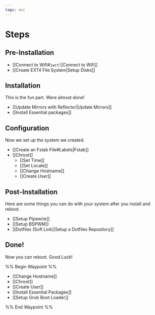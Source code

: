 ```yaml
---
tags: moc
---
```


# Steps
## Pre-Installation
* [[Connect to Wifi#`iwctl`|Connect to Wifi]]
* [[Create EXT4 File System|Setup Disks]]

## Installation
This is the fun part. Were almost done!
* [[Update Mirrors with Reflector|Update Mirrors]]
* [[Install Essential packages]]

## Configuration
Now we set up the system we created.
* [[Create an Fstab File#Labels|Fstab]]
* [[Chroot]]
	* [[Set Time]]
	* [[Set Locale]]
	* [[Change Hostname]]
	* [[Create User]]

## Post-Installation
Here are some things you can do with your system after you install and reboot.
* [[Setup Pipewire]]
* [[Setup BSPWM]]
* [[Dotfiles (Soft Link)|Setup a Dotfiles Repository]]

## Done!
Now you can reboot. Good Luck!

%% Begin Waypoint %%
- [[Change Hostname]]
- [[Chroot]]
- [[Create User]]
- [[Install Essential Packages]]
- [[Setup Grub Boot Loader]]

%% End Waypoint %%